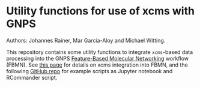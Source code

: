 # Utility functions for use of xcms with GNPS

Authors: Johannes Rainer, Mar Garcia-Aloy and Michael Witting.

This repository contains some utility functions to integrate `xcms`-based data
  processing into the GNPS [Feature-Based Molecular Networking](https://ccms-ucsd.github.io/GNPSDocumentation/featurebasedmolecularnetworking/) workflow (FBMN). See [this page](https://ccms-ucsd.github.io/GNPSDocumentation/featurebasedmolecularnetworking-with-xcms3) for details on xcms integration into FBMN, and the following [GitHub repo](https://github.com/DorresteinLaboratory/XCMS3_FeatureBasedMN) for example scripts as Jupyter notebook and RCommander script.

